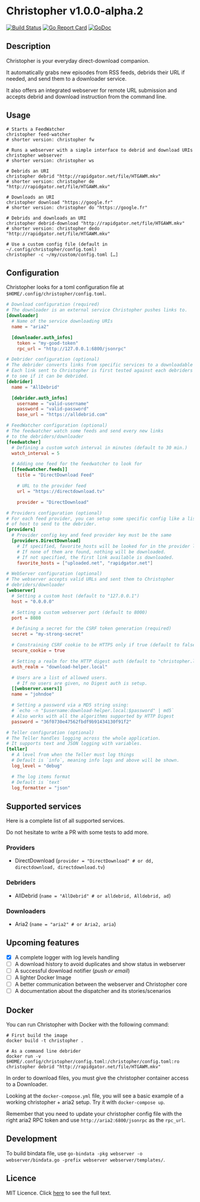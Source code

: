 # Christopher v1.0.0-alpha.2

[![Build Status](https://travis-ci.org/davidderus/christopher.svg?branch=master)](https://travis-ci.org/davidderus/christopher)
[![Go Report Card](https://goreportcard.com/badge/github.com/davidderus/christopher)](https://goreportcard.com/report/github.com/davidderus/christopher)
[![GoDoc](https://godoc.org/github.com/davidderus/christopher?status.svg)](https://godoc.org/github.com/davidderus/christopher)

## Description

Christopher is your everyday direct-download companion.

It automatically grabs new episodes from RSS feeds, debrids their URL if needed,
and send them to a downloader service.

It also offers an integrated webserver for remote URL submission and accepts
debrid and download instruction from the command line.

## Usage

```shell
# Starts a FeedWatcher
christopher feed-watcher
# shorter version: christopher fw

# Runs a webserver with a simple interface to debrid and download URIs
christopher webserver
# shorter version: christopher ws

# Debrids an URI
christopher debrid "http://rapidgator.net/file/HTGAWM.mkv"
# shorter version: christopher de "http://rapidgator.net/file/HTGAWM.mkv"

# Downloads an URI
christopher download "https://google.fr"
# shorter version: christopher do "https://google.fr"

# Debrids and downloads an URI
christopher debrid-download "http://rapidgator.net/file/HTGAWM.mkv"
# shorter version: christopher dedo "http://rapidgator.net/file/HTGAWM.mkv"

# Use a custom config file (default in ~/.config/christopher/config.toml)
christopher -c ~/my/custom/config.toml […]
```

## Configuration

Christopher looks for a toml configuration file at
`$HOME/.config/christopher/config.toml`.

```toml
# Download configuration (required)
# The downloader is an external service Christopher pushes links to.
[downloader]
  # Name of the service downloading URIs
  name = "aria2"

  [downloader.auth_infos]
    token = "my-good-token"
    rpc_url = "http://127.0.0.1:6800/jsonrpc"

# Debrider configuration (optional)
# The debrider converts links from specific services to a downloadable link.
# Each link sent to Christopher is first tested against each debriders
# to see if it can be debrided.
[debrider]
  name = "AllDebrid"

  [debrider.auth_infos]
    username = "valid-username"
    password = "valid-password"
    base_url = "https://alldebrid.com"

# FeedWatcher configuration (optional)
# The feedwatcher watch some feeds and send every new links
# to the debriders/downloader
[feedwatcher]
  # Defining a custom watch interval in minutes (default to 30 min.)
  watch_interval = 5

  # Adding one feed for the feedwatcher to look for
  [[feedwatcher.feeds]]
    title = "DirectDownload Feed"

    # URL to the provider feed
    url = "https://directdownload.tv"

    provider = "DirectDownload"

# Providers configuration (optional)
# For each feed provider, you can setup some specific config like a list
# of host to send to the debrider.
[providers]
  # Provider config key and feed provider key must be the same
  [providers.DirectDownload]
    # If specified, favorite_hosts will be looked for in the provider links.
    # If none of them are found, nothing will be downloaded.
    # If not specified, the first link available is downloaded.
    favorite_hosts = ["uploaded.net", "rapidgator.net"]

# WebServer configuration (optional)
# The webserver accepts valid URLs and sent them to Christopher
# debriders/downloader
[webserver]
  # Setting a custom host (default to "127.0.0.1")
  host = "0.0.0.0"

  # Setting a custom webserver port (default to 8000)
  port = 8080

  # Defining a secret for the CSRF token generation (required)
  secret = "my-strong-secret"

  # Constraining CSRF cookie to be HTTPS only if true (default to false)
  secure_cookie = true

  # Setting a realm for the HTTP digest auth (default to "christopher.local")
  auth_realm = "download-helper.local"

  # Users are a list of allowed users.
	# If no users are given, no Digest auth is setup.
  [[webserver.users]]
  name = "johndoe"

  # Setting a password via a MD5 string using:
  # `echo -n "$username:download-helper.local:$password" | md5`
  # Also works with all the algorithms supported by HTTP Digest
  password = "36f0730e47562fbdf9b91434130f91f2"

# Teller configuration (optional)
# The Teller handles logging across the whole application.
# It supports text and JSON logging with variables.
[teller]
  # A level from when the Teller must log things
  # Default is `info`, meaning info logs and above will be shown.
  log_level = "debug"

  # The log items format
  # Default is `text`
  log_formatter = "json"
```

## Supported services

Here is a complete list of all supported services.

Do not hesitate to write a PR with some tests to add more.

### Providers

- DirectDownload (`provider = "DirectDownload" # or dd, directdownload, directdownload.tv`)

### Debriders

- AllDebrid (`name = "AllDebrid" # or alldebrid, Alldebrid, ad`)

### Downloaders

- Aria2 (`name = "aria2" # or Aria2, aria`)

## Upcoming features

- [x] A complete logger with log levels handling
- [ ] A download history to avoid duplicates and show status in webserver
- [ ] A successful download notifier (_push or email_)
- [ ] A lighter Docker Image
- [ ] A better communication between the webserver and Christopher core
- [ ] A documentation about the dispatcher and its stories/scenarios

## Docker

You can run Christopher with Docker with the following command:

```shell
# First build the image
docker build -t christopher .

# As a command line debrider
docker run -v $HOME/.config/christopher/config.toml:/christopher/config.toml:ro christopher debrid "http://rapidgator.net/file/HTGAWM.mkv"
```

In order to download files, you must give the christopher container access
to a Downloader.

Looking at the `docker-compose.yml` file, you will see a basic example of a
working christopher + aria2 setup. Try it with `docker-compose up`.

Remember that you need to update your christopher config file with the right
aria2 RPC token and use `http://aria2:6800/jsonrpc` as the `rpc_url`.

## Development

To build bindata file, use `go-bindata -pkg webserver -o webserver/bindata.go -prefix webserver webserver/templates/`.

## Licence

MIT Licence. Click [here](LICENCE) to see the full text.
